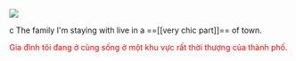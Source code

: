 ![](https://i.imgur.com/XVpr9LB.png)


c The family I'm staying with live in a ==[[very chic part]]== of town. 


<font color="#ff0000">Gia đình tôi đang ở cùng sống ở một khu vực rất thời thượng của thành phố.</font>